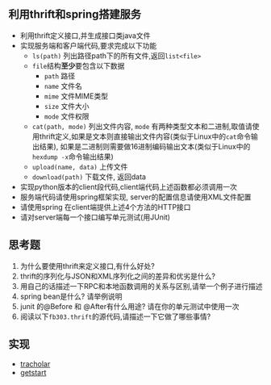## 利用thrift和spring搭建服务
- 利用thrift定义接口,并生成接口类java文件
- 实现服务端和客户端代码,要求完成以下功能
    - `ls(path)` 列出路径path下的所有文件,返回`list<file>`
    - `file`结构**至少**要包含以下数据
        - `path` 路径
        - `name` 文件名
        - `mime` 文件MIME类型
        - `size` 文件大小
        - `mode` 文件权限
    - `cat(path, mode)` 列出文件内容, `mode` 有两种类型文本和二进制,取值请使用thrift定义,如果是文本则直接输出文件内容(类似于Linux中的`cat`命令输出结果), 如果是二进制则需要做16进制编码输出文本(类似于Linux中的`hexdump -x`命令输出结果)
    - `upload(name, data)` 上传文件
    - `download(path)` 下载文件, 返回data
- 实现python版本的client段代码,client端代码上述函数都必须调用一次
- 服务端代码请使用spring框架实现, server的配置信息请使用XML文件配置
- 请使用spring 在client端提供上述4个方法的HTTP接口
- 请对server端每一个接口编写单元测试(用JUnit)

## 思考题
1. 为什么要使用thrift来定义接口,有什么好处?
2. thrift的序列化与JSON和XML序列化之间的差异和优劣是什么?
3. 用自己的话描述一下RPC和本地函数调用的关系与区别,请举一个例子进行描述
4. spring bean是什么? 请举例说明
5. junit 的@Before 和 @After有什么用途? 请在你的单元测试中使用一次
6. 阅读以下`fb303.thrift`的源代码,请描述一下它做了哪些事情?


## 实现
- [tracholar](tracholar/)
- [getstart](getstart/)